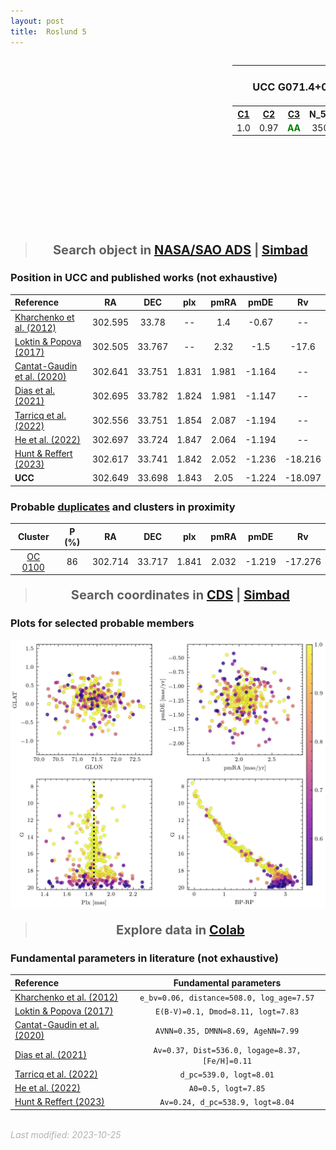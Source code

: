```yaml
---
layout: post
title:  Roslund 5
---
```


<div style="display: flex; justify-content: space-between;">
 <div style="text-align: center;">
 <!-- Left block -->
 <div id="aladin-lite-div" style="width:355px;height:250px;"></div>
 <script type="text/javascript" src="https://aladin.cds.unistra.fr/AladinLite/api/v3/latest/aladin.js" charset="utf-8"></script>
 <script type="text/javascript">
   let aladin;
   A.init.then(() => {
      aladin = A.aladin('#aladin-lite-div', {survey: "P/DSS2/color", fov:0.753, target: "302.649 33.698"});
   });
 </script>
</div>
<!-- Left block -->

<table style="text-align: center; width:355px;height:250px;">
  <!-- Row 1 (title) -->
  <tr>
    <td colspan="5"><h3>UCC G071.4+00.1</h3></td>
  </tr>
  <!-- Row 2 -->
  <tr>
    <th><a href="https://ucc.ar/faq#what-are-the-c1-c2-and-c3-parameters" title="Photometric class">C1</a></th>
    <th><a href="https://ucc.ar/faq#what-are-the-c1-c2-and-c3-parameters" title="Density class">C2</a></th>
    <th><a href="https://ucc.ar/faq#what-are-the-c1-c2-and-c3-parameters" title="Combined class">C3</a></th>
    <th><div title="Stars with membership probability >50%">N_50</div></th>
    <th><div title="Radius that contains half the members [arcmin]">r_50</div></th>
  </tr>
  <!-- Row 3 -->
  <tr>
    <td>1.0</td>
    <td>0.97</td>
    <td><span style="color: green; font-weight: bold;">A</span><span style="color: green; font-weight: bold;">A</span></td>
    <td>350</td>
    <td>22.6</td>
  </tr>
</table>
</div>

> <p style="text-align:center; font-weight: bold; font-size:20px">Search object in <a href="https://ui.adsabs.harvard.edu/search/q=%20collection%3Aastronomy%20body%3A%22Roslund%205%22&sort=date%20desc%2C%20bibcode%20desc&p_=0" target="_blank">NASA/SAO ADS</a> | <a href="https://simbad.cds.unistra.fr/simbad/sim-id-refs?Ident=roslund5" target="_blank">Simbad</a></p>


### Position in UCC and published works (not exhaustive)

| Reference    | RA    | DEC   | plx  | pmRA  | pmDE   |  Rv  |
| :---         | :---: | :---: | :---: | :---: | :---: | :---: |
|[Kharchenko et al. (2012)](https://ui.adsabs.harvard.edu/abs/2012A%26A...543A.156K) | 302.595 | 33.78 | -- | 1.4 | -0.67 | -- |
|[Loktin & Popova (2017)](https://ui.adsabs.harvard.edu/abs/2017AstBu..72..257L/abstract) | 302.505 | 33.767 | -- | 2.32 | -1.5 | -17.6 |
|[Cantat-Gaudin et al. (2020)](https://ui.adsabs.harvard.edu/abs/2020A%26A...640A...1C) | 302.641 | 33.751 | 1.831 | 1.981 | -1.164 | -- |
|[Dias et al. (2021)](https://ui.adsabs.harvard.edu/abs/2021MNRAS.504..356D) | 302.695 | 33.782 | 1.824 | 1.981 | -1.147 | -- |
|[Tarricq et al. (2022)](https://ui.adsabs.harvard.edu/abs/2022A%26A...659A..59T/abstract) | 302.556 | 33.751 | 1.854 | 2.087 | -1.194 | -- |
|[He et al. (2022)](https://ui.adsabs.harvard.edu/abs/2022ApJS..262....7H/abstract) | 302.697 | 33.724 | 1.847 | 2.064 | -1.194 | -- |
|[Hunt & Reffert (2023)](https://ui.adsabs.harvard.edu/abs/2023arXiv230313424H/abstract) | 302.617 | 33.741 | 1.842 | 2.052 | -1.236 | -18.216 |
| **UCC** |302.649 | 33.698 | 1.843 | 2.05 | -1.224 | -18.097 |


### Probable <a href="https://ucc.ar/faq#probable-duplicates" title="See FAQ for definition of proximity">duplicates</a> and clusters in proximity

| Cluster | P (%) | RA    | DEC   | plx   | pmRA  | pmDE  | Rv    |
| :---:   | :---: | :---: | :---: | :---: | :---: | :---: | :---: |
|[OC 0100](https://ucc.ar/_clusters/oc0100/)| 86 | 302.714 | 33.717 | 1.841 | 2.032 | -1.219 | -17.276 |

> <p style="text-align:center; font-weight: bold; font-size:20px">Search coordinates in <a href="https://cdsportal.u-strasbg.fr/?target=302.649,33.698" target="_blank">CDS</a> | <a href="https://simbad.cds.unistra.fr/mobile/object_list.html?coord=302.649%2033.698&output=json&radius=5&userEntry=roslund5" target="_blank">Simbad</a></p>

### Plots for selected probable members

![CLUSTER](https://raw.githubusercontent.com/ucc23/Q1P/main/plots/roslund5.webp)


> <p style="text-align:center; font-weight: bold; font-size:20px">Explore data in <a href="https://colab.research.google.com/github/UCC23/Q1P/blob/master/notebooks/roslund5.ipynb" target="_blank">Colab</a></p>


### Fundamental parameters in literature (not exhaustive)

| Reference |  Fundamental parameters |
| :---         |     :---:      |
| [Kharchenko et al. (2012)](https://ui.adsabs.harvard.edu/abs/2012A%26A...543A.156K) | `e_bv=0.06, distance=508.0, log_age=7.57` |
| [Loktin & Popova (2017)](https://ui.adsabs.harvard.edu/abs/2017AstBu..72..257L/abstract) | `E(B-V)=0.1, Dmod=8.11, logt=7.83` |
| [Cantat-Gaudin et al. (2020)](https://ui.adsabs.harvard.edu/abs/2020A%26A...640A...1C) | `AVNN=0.35, DMNN=8.69, AgeNN=7.99` |
| [Dias et al. (2021)](https://ui.adsabs.harvard.edu/abs/2021MNRAS.504..356D) | `Av=0.37, Dist=536.0, logage=8.37, [Fe/H]=0.11` |
| [Tarricq et al. (2022)](https://ui.adsabs.harvard.edu/abs/2022A%26A...659A..59T/abstract) | `d_pc=539.0, logt=8.01` |
| [He et al. (2022)](https://ui.adsabs.harvard.edu/abs/2022ApJS..262....7H/abstract) | `A0=0.5, logt=7.85` |
| [Hunt & Reffert (2023)](https://ui.adsabs.harvard.edu/abs/2023arXiv230313424H/abstract) | `Av=0.24, d_pc=538.9, logt=8.04` |

<br>
<font color="b3b1b1"><i>Last modified: 2023-10-25</i></font>

